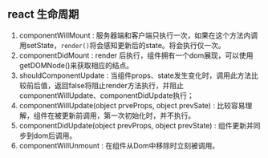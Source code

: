 ## react 生命周期

1. componentWillMount : 服务器端和客户端只执行一次，如果在这个方法内调用setState，`render()`将会感知更新后的state。将会执行仅一次。
2. componentDidMount : render 后执行，组件拥有一个dom展现，可以使用getDOMNode()来获取相应的结点。
3. shouldComponentUpdate : 当组件props、state发生变化时，调用此方法比较前后值，返回false将阻止render方法执行，并阻止componentWillUpdate、componentDidUpdate执行；
4. componentWillUpdate(object prveProps, object prevSate) : 比较容易理解，组件在被更新前调用，第一次初始化时，并不执行。
5. componentDidUpdate(object prevProps, object prevState) : 组件更新并同步到dom后调用。 
6. componentWillUnmount : 在组件从Dom中移除时立刻被调用。


